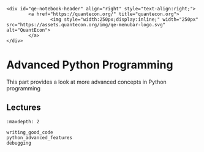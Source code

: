 ```{raw} html
<div id="qe-notebook-header" align="right" style="text-align:right;">
        <a href="https://quantecon.org/" title="quantecon.org">
                <img style="width:250px;display:inline;" width="250px" src="https://assets.quantecon.org/img/qe-menubar-logo.svg" alt="QuantEcon">
        </a>
</div>
```

# Advanced Python Programming

This part provides a look at more advanced concepts in Python programming

## Lectures

```{toctree}
:maxdepth: 2

writing_good_code
python_advanced_features
debugging
```

